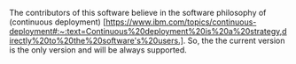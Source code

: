 The contributors of this software believe in the software philosophy of (continuous deployment) [https://www.ibm.com/topics/continuous-deployment#:~:text=Continuous%20deployment%20is%20a%20strategy,directly%20to%20the%20software's%20users.]. So, the the current version is the only version and will be always supported.
